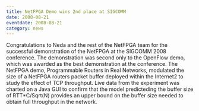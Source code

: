 ```yaml
---
title: NetFPGA Demo wins 2nd place at SIGCOMM
date: 2008-08-21
eventdate: 2008-08-21
category: news
---
```


Congratulations to Neda and the rest of the NetFPGA team for the successful demonstration of the NetFPGA at the SIGCOMM 2008 conference. The demonstration was second only to the OpenFlow demo, which was awarded as the best demonstration at the conference. The NetFPGA demo, Programmable Routers in Real Networks, modulated the size of a NetFPGA routers packet buffer deployed within the Internet2 to study the effect of TCP throughput. Live data from the experiment was charted on a Java GUI to confirm that the model predicteding the buffer size of RTT*C/Sqrt(N) provides an upper bound on the buffer size needed to obtain full throughput in the network.
